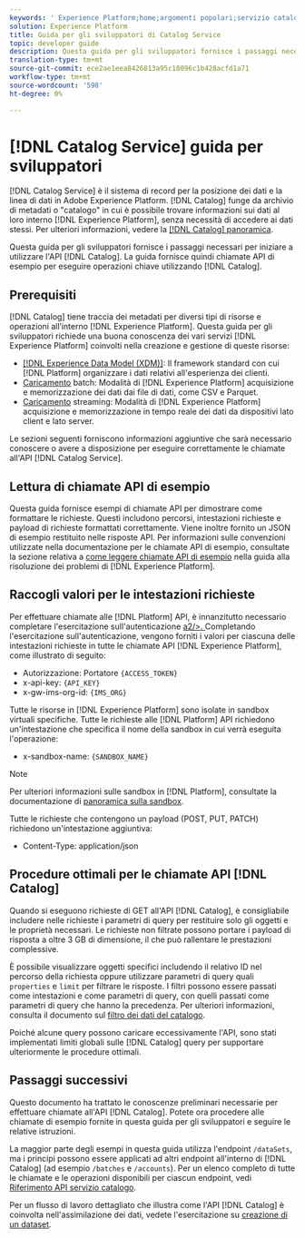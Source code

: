 ```yaml
---
keywords: ' Experience Platform;home;argomenti popolari;servizio catalogo;catalogo;servizio catalogo;Catalogo'
solution: Experience Platform
title: Guida per gli sviluppatori di Catalog Service
topic: developer guide
description: Questa guida per gli sviluppatori fornisce i passaggi necessari per iniziare a utilizzare l'API Catalog. La guida fornisce quindi chiamate API di esempio per eseguire operazioni chiave utilizzando Catalog.
translation-type: tm+mt
source-git-commit: ece2ae1eea8426813a95c18096c1b428acfd1a71
workflow-type: tm+mt
source-wordcount: '598'
ht-degree: 0%

---
```



# [!DNL Catalog Service] guida per sviluppatori

[!DNL Catalog Service] è il sistema di record per la posizione dei dati e la linea di dati in Adobe Experience Platform. [!DNL Catalog] funge da archivio di metadati o &quot;catalogo&quot; in cui è possibile trovare informazioni sui dati al loro interno  [!DNL Experience Platform], senza necessità di accedere ai dati stessi. Per ulteriori informazioni, vedere la [[!DNL Catalog] panoramica](../home.md).

Questa guida per gli sviluppatori fornisce i passaggi necessari per iniziare a utilizzare l&#39;API [!DNL Catalog]. La guida fornisce quindi chiamate API di esempio per eseguire operazioni chiave utilizzando [!DNL Catalog].

## Prerequisiti

[!DNL Catalog] tiene traccia dei metadati per diversi tipi di risorse e operazioni all’interno  [!DNL Experience Platform]. Questa guida per gli sviluppatori richiede una buona conoscenza dei vari servizi [!DNL Experience Platform] coinvolti nella creazione e gestione di queste risorse:

* [[!DNL Experience Data Model (XDM)]](../../xdm/home.md): Il framework standard con cui  [!DNL Platform] organizzare i dati relativi all&#39;esperienza dei clienti.
* [Caricamento](../../ingestion/batch-ingestion/overview.md) batch: Modalità di  [!DNL Experience Platform] acquisizione e memorizzazione dei dati dai file di dati, come CSV e Parquet.
* [Caricamento](../../ingestion/streaming-ingestion/overview.md) streaming: Modalità di  [!DNL Experience Platform] acquisizione e memorizzazione in tempo reale dei dati da dispositivi lato client e lato server.

Le sezioni seguenti forniscono informazioni aggiuntive che sarà necessario conoscere o avere a disposizione per eseguire correttamente le chiamate all&#39;API [!DNL Catalog Service].

## Lettura di chiamate API di esempio

Questa guida fornisce esempi di chiamate API per dimostrare come formattare le richieste. Questi includono percorsi, intestazioni richieste e payload di richieste formattati correttamente. Viene inoltre fornito un JSON di esempio restituito nelle risposte API. Per informazioni sulle convenzioni utilizzate nella documentazione per le chiamate API di esempio, consultate la sezione relativa a [come leggere chiamate API di esempio](../../landing/troubleshooting.md#how-do-i-format-an-api-request) nella guida alla risoluzione dei problemi di [!DNL Experience Platform].

## Raccogli valori per le intestazioni richieste

Per effettuare chiamate alle [!DNL Platform] API, è innanzitutto necessario completare l&#39;esercitazione sull&#39;autenticazione [a2/>. ](https://www.adobe.com/go/platform-api-authentication-en) Completando l&#39;esercitazione sull&#39;autenticazione, vengono forniti i valori per ciascuna delle intestazioni richieste in tutte le chiamate API [!DNL Experience Platform], come illustrato di seguito:

* Autorizzazione: Portatore `{ACCESS_TOKEN}`
* x-api-key: `{API_KEY}`
* x-gw-ims-org-id: `{IMS_ORG}`

Tutte le risorse in [!DNL Experience Platform] sono isolate in sandbox virtuali specifiche. Tutte le richieste alle [!DNL Platform] API richiedono un&#39;intestazione che specifica il nome della sandbox in cui verrà eseguita l&#39;operazione:

* x-sandbox-name: `{SANDBOX_NAME}`

>[!NOTE]
>
>Per ulteriori informazioni sulle sandbox in [!DNL Platform], consultate la documentazione di [panoramica sulla sandbox](../../sandboxes/home.md).

Tutte le richieste che contengono un payload (POST, PUT, PATCH) richiedono un&#39;intestazione aggiuntiva:

* Content-Type: application/json

## Procedure ottimali per le chiamate API [!DNL Catalog]

Quando si eseguono richieste di GET all&#39;API [!DNL Catalog], è consigliabile includere nelle richieste i parametri di query per restituire solo gli oggetti e le proprietà necessari. Le richieste non filtrate possono portare i payload di risposta a oltre 3 GB di dimensione, il che può rallentare le prestazioni complessive.

È possibile visualizzare oggetti specifici includendo il relativo ID nel percorso della richiesta oppure utilizzare parametri di query quali `properties` e `limit` per filtrare le risposte. I filtri possono essere passati come intestazioni e come parametri di query, con quelli passati come parametri di query che hanno la precedenza. Per ulteriori informazioni, consulta il documento sul [filtro dei dati del catalogo](filter-data.md).

Poiché alcune query possono caricare eccessivamente l&#39;API, sono stati implementati limiti globali sulle [!DNL Catalog] query per supportare ulteriormente le procedure ottimali.

## Passaggi successivi

Questo documento ha trattato le conoscenze preliminari necessarie per effettuare chiamate all&#39;API [!DNL Catalog]. Potete ora procedere alle chiamate di esempio fornite in questa guida per gli sviluppatori e seguire le relative istruzioni.

La maggior parte degli esempi in questa guida utilizza l&#39;endpoint `/dataSets`, ma i principi possono essere applicati ad altri endpoint all&#39;interno di [!DNL Catalog] (ad esempio `/batches` e `/accounts`). Per un elenco completo di tutte le chiamate e le operazioni disponibili per ciascun endpoint, vedi [Riferimento API servizio catalogo](https://www.adobe.io/apis/experienceplatform/home/api-reference.html#!acpdr/swagger-specs/catalog.yaml).

Per un flusso di lavoro dettagliato che illustra come l&#39;API [!DNL Catalog] è coinvolta nell&#39;assimilazione dei dati, vedete l&#39;esercitazione su [creazione di un dataset](../datasets/create.md).

